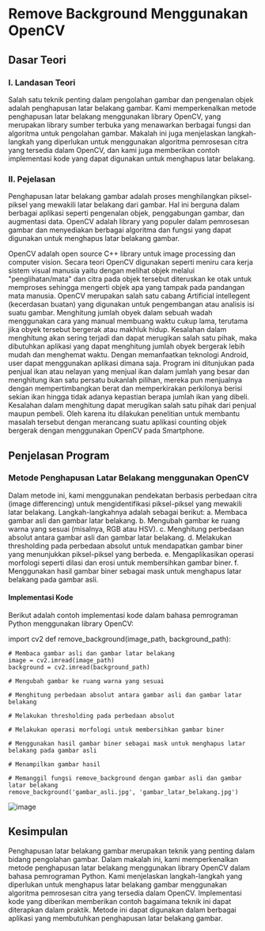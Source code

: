 
# Remove Background Menggunakan OpenCV

## Dasar Teori
### I. Landasan Teori
Salah satu teknik penting dalam pengolahan gambar dan pengenalan objek adalah penghapusan latar belakang gambar. Kami memperkenalkan metode penghapusan latar belakang menggunakan library OpenCV, yang merupakan library sumber terbuka yang menawarkan berbagai fungsi dan algoritma untuk pengolahan gambar. Makalah ini juga menjelaskan langkah-langkah yang diperlukan untuk menggunakan algoritma pemrosesan citra yang tersedia dalam OpenCV, dan kami juga memberikan contoh implementasi kode yang dapat digunakan untuk menghapus latar belakang.

### II. Pejelasan
Penghapusan latar belakang gambar adalah proses menghilangkan piksel-piksel yang mewakili latar belakang dari gambar. Hal ini berguna dalam berbagai aplikasi seperti pengenalan objek, penggabungan gambar, dan augmentasi data. OpenCV adalah library yang populer dalam pemrosesan gambar dan menyediakan berbagai algoritma dan fungsi yang dapat digunakan untuk menghapus latar belakang gambar.

OpenCV adalah open source C++ library untuk image processing dan computer vision. Secara teori OpenCV digunakan seperti meniru cara kerja sistem visual manusia yaitu dengan melihat objek melalui "penglihatan/mata" dan citra pada objek tersebut diteruskan ke otak untuk memproses sehingga mengerti objek apa yang tampak pada pandangan mata manusia. OpenCV merupakan salah satu cabang Artificial intellegent (kecerdasan buatan) yang digunakan untuk pengembangan atau analisis isi suatu gambar. Menghitung jumlah obyek dalam sebuah wadah menggunakan cara yang manual membuang waktu cukup lama, terutama jika obyek tersebut bergerak atau makhluk hidup. Kesalahan dalam menghitung akan sering terjadi dan dapat merugikan salah satu pihak, maka dibutuhkan aplikasi yang dapat menghitung jumlah obyek bergerak lebih mudah dan menghemat waktu. Dengan memanfaatkan teknologi Android, user dapat menggunakan aplikasi dimana saja. Program ini ditunjukan pada penjual ikan atau nelayan yang menjual ikan dalam jumlah yang besar dan menghitung ikan satu persatu bukanlah pilihan, mereka pun menjualnya dengan mempertimbangkan berat dan memperkirakan perkilonya berisi sekian ikan hingga tidak adanya kepastian berapa jumlah ikan yang dibeli. Kesalahan dalam menghitung dapat merugikan salah satu pihak dari penjual maupun pembeli. Oleh karena itu dilakukan penelitian untuk membantu masalah tersebut dengan merancang suatu aplikasi counting objek bergerak dengan menggunakan OpenCV pada Smartphone.

## Penjelasan Program
### Metode Penghapusan Latar Belakang menggunakan OpenCV
Dalam metode ini, kami menggunakan pendekatan berbasis perbedaan citra (image differencing) untuk mengidentifikasi piksel-piksel yang mewakili latar belakang. Langkah-langkahnya adalah sebagai berikut:
   a. Membaca gambar asli dan gambar latar belakang.
   b. Mengubah gambar ke ruang warna yang sesuai (misalnya, RGB atau HSV).
   c. Menghitung perbedaan absolut antara gambar asli dan gambar latar belakang.
   d. Melakukan thresholding pada perbedaan absolut untuk mendapatkan gambar biner yang menunjukkan piksel-piksel yang berbeda.
   e. Mengaplikasikan operasi morfologi seperti dilasi dan erosi untuk membersihkan gambar biner.
   f. Menggunakan hasil gambar biner sebagai mask untuk menghapus latar belakang pada gambar asli.

#### Implementasi Kode
Berikut adalah contoh implementasi kode dalam bahasa pemrograman Python menggunakan library OpenCV:

import cv2
def remove_background(image_path, background_path):

    # Membaca gambar asli dan gambar latar belakang
    image = cv2.imread(image_path)
    background = cv2.imread(background_path)

    # Mengubah gambar ke ruang warna yang sesuai

    # Menghitung perbedaan absolut antara gambar asli dan gambar latar belakang

    # Melakukan thresholding pada perbedaan absolut

    # Melakukan operasi morfologi untuk membersihkan gambar biner

    # Menggunakan hasil gambar biner sebagai mask untuk menghapus latar belakang pada gambar asli

    # Menampilkan gambar hasil

    # Memanggil fungsi remove_background dengan gambar asli dan gambar latar belakang
    remove_background('gambar_asli.jpg', 'gambar_latar_belakang.jpg')

![image](https://github.com/TitosAbimanyu/PA-PC_202131156_Titos-Abimanyu_F/assets/114853614/7f465f13-b499-4638-a7d3-176da3a0785b)


## Kesimpulan
Penghapusan latar belakang gambar merupakan teknik yang penting dalam bidang pengolahan gambar. Dalam makalah ini, kami memperkenalkan metode penghapusan latar belakang menggunakan library OpenCV dalam bahasa pemrograman Python. Kami menjelaskan langkah-langkah yang diperlukan untuk menghapus latar belakang gambar menggunakan algoritma pemrosesan citra yang tersedia dalam OpenCV. Implementasi kode yang diberikan memberikan contoh bagaimana teknik ini dapat diterapkan dalam praktik. Metode ini dapat digunakan dalam berbagai aplikasi yang membutuhkan penghapusan latar belakang gambar.
